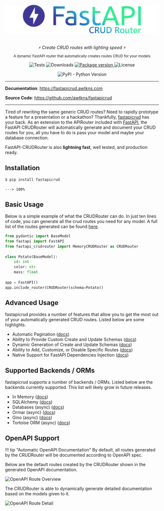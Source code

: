 <p align="center">
  <img src="assets/banner.png" alt="CRUD Router Logo" style="margin-bottom: 20px" />
</p>
<p align="center">
  <em>⚡ Create CRUD routes with lighting speed</em> ⚡</br>
  <sub>A dynamic FastAPI router that automatically creates routes CRUD for your models</sub>
</p>
<p align="center">
<img alt="Tests" src="https://img.shields.io/github/actions/workflow/status/awtkns/fastapicrud/.github/workflows/pytest.yml?color=%2334D058" />
<img alt="Downloads" src="https://img.shields.io/pypi/dm/fastapicrud?color=%2334D058" />
<a href="https://pypi.org/project/fastapicrud" target="_blank">
    <img src="https://img.shields.io/pypi/v/fastapicrud?color=%2334D058&label=pypi%20package" alt="Package version">
</a>
<img alt="License" src="https://img.shields.io/github/license/awtkns/fastapicrud?color=%2334D058" />
</p>
<p align="center">
<img alt="PyPI - Python Version" src="https://img.shields.io/pypi/pyversions/fastapicrud">
</p>

---

**Documentation**: <a href="https://fastapicrud.awtkns.com" target="_blank">https://fastapicrud.awtkns.com</a>

**Source Code**: <a href="https://github.com/awtkns/fastapicrud" target="_blank">https://github.com/awtkns/fastapicrud</a>

---
Tired of rewriting the same generic CRUD routes? Need to rapidly prototype a feature for a presentation
or a hackathon? Thankfully, [fastapicrud](https://github.com/awtkns/fastapicrud) has your back. As an 
extension to the APIRouter included with [FastAPI](https://fastapi.tiangolo.com/), the FastAPI CRUDRouter will automatically
generate and document your CRUD routes for you, all you have to do is pass your model and maybe your database connection.

FastAPI-CRUDRouter is also **lightning fast**, well tested, and production ready.

## Installation

<div class="termy">

```console
$ pip install fastapicrud

---> 100%
```

</div>



## Basic Usage
Below is a simple example of what the CRUDRouter can do. In just ten lines of code, you can generate all 
the crud routes you need for any model. A full list of the routes generated can be found [here](./routing).

```python
from pydantic import BaseModel
from fastapi import FastAPI
from fastapi_crudrouter import MemoryCRUDRouter as CRUDRouter

class Potato(BaseModel):
    id: int
    color: str
    mass: float

app = FastAPI()
app.include_router(CRUDRouter(schema=Potato))
```

## Advanced Usage
fastapicrud provides a number of features that allow you to get the most out of your automatically generated CRUD
routes. Listed below are some highlights.

- Automatic Pagination ([docs](https://fastapicrud.awtkns.com/pagination/))
- Ability to Provide Custom Create and Update Schemas ([docs](https://fastapicrud.awtkns.com/schemas/))
- Dynamic Generation of Create and Update Schemas ([docs](https://fastapicrud.awtkns.com/schemas/))
- Ability to Add, Customize, or Disable Specific Routes ([docs](https://fastapicrud.awtkns.com/routing/))
- Native Support for FastAPI Dependencies Injection ([docs](https://fastapicrud.awtkns.com/dependencies/))

## Supported Backends / ORMs
fastapicrud supports a number of backends / ORMs. Listed below are the backends currently supported. This list will
likely grow in future releases.

- In Memory ([docs](https://fastapicrud.awtkns.com/backends/memory/))
- SQLAlchemy ([docs](https://fastapicrud.awtkns.com/backends/sqlalchemy/))
- Databases (async) ([docs](https://fastapicrud.awtkns.com/backends/async/))
- Ormar (async) ([docs](https://fastapicrud.awtkns.com/backends/ormar/))
- Gino (async) ([docs](https://fastapicrud.awtkns.com/backends/gino/)) 
- Tortoise ORM  (async) ([docs](https://fastapicrud.awtkns.com/backends/tortoise/))

## OpenAPI Support

!!! tip "Automatic OpenAPI Documentation"
    By default, all routes generated by the CRUDRouter will be documented according to OpenAPI spec.

Below are the default routes created by the CRUDRouter shown in the generated OpenAPI documentation.

![OpenAPI Route Overview](https://raw.githubusercontent.com/awtkns/fastapicrud/master/docs/en/docs/assets/RouteOverview.png)

The CRUDRouter is able to dynamically generate detailed documentation based on the models given to it.

![OpenAPI Route Detail](https://raw.githubusercontent.com/awtkns/fastapicrud/master/docs/en/docs/assets/RouteDetail.png)
